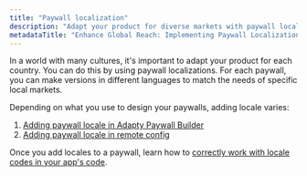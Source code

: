 ```yaml
---
title: "Paywall localization"
description: "Adapt your product for diverse markets with paywall localizations, offering versions in different languages to cater to specific regional needs. Learn how to add paywall locale using Adapty Paywall Builder or remote config"
metadataTitle: "Enhance Global Reach: Implementing Paywall Localizations for Diverse Markets"
---
```


In a world with many cultures, it's important to adapt your product for each country. You can do this by using paywall localizations. For each paywall, you can make versions in different languages to match the needs of specific local markets.

 Depending on what you use to design your paywalls, adding locale varies:

1. [Adding paywall locale in Adapty Paywall Builder](add-paywall-locale-in-adapty-paywall-builder)
2. [Adding paywall locale in remote config](add-remote-config-locale)

Once you add locales to a paywall, learn how to [correctly work with locale codes in your app's code](localizations-and-locale-codes).


